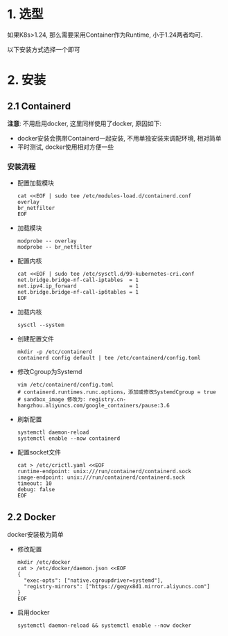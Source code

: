# 1. 选型

如果K8s>1.24, 那么需要采用Container作为Runtime, 小于1.24两者均可.

以下安装方式选择一个即可

# 2. 安装

## 2.1 Containerd

**注意**: 不用启用docker, 这里同样使用了docker, 原因如下:

* docker安装会携带Containerd一起安装, 不用单独安装来调配环境, 相对简单
* 平时测试, docker使用相对方便一些

### 安装流程

* 配置加载模块

  ```shell
  cat <<EOF | sudo tee /etc/modules-load.d/containerd.conf
  overlay
  br_netfilter
  EOF
  ```

* 加载模块

  ```shell
  modprobe -- overlay
  modprobe -- br_netfilter
  ```

* 配置内核

  ```shell
  cat <<EOF | sudo tee /etc/sysctl.d/99-kubernetes-cri.conf
  net.bridge.bridge-nf-call-iptables  = 1
  net.ipv4.ip_forward                 = 1
  net.bridge.bridge-nf-call-ip6tables = 1
  EOF
  ```

* 加载内核

  ```shell
  sysctl --system
  ```

* 创建配置文件

  ```shell
  mkdir -p /etc/containerd
  containerd config default | tee /etc/containerd/config.toml
  ```

* 修改Cgroup为Systemd

  ```shell
  vim /etc/containerd/config.toml
  # containerd.runtimes.runc.options，添加或修改SystemdCgroup = true
  # sandbox_image 修改为: registry.cn-hangzhou.aliyuncs.com/google_containers/pause:3.6
  ```

* 刷新配置

  ```shell
  systemctl daemon-reload
  systemctl enable --now containerd
  ```

* 配置socket文件

  ```shell
  cat > /etc/crictl.yaml <<EOF
  runtime-endpoint: unix:///run/containerd/containerd.sock
  image-endpoint: unix:///run/containerd/containerd.sock
  timeout: 10
  debug: false
  EOF
  ```

## 2.2 Docker

docker安装极为简单

* 修改配置

  ```shell
  mkdir /etc/docker
  cat > /etc/docker/daemon.json <<EOF
  {
    "exec-opts": ["native.cgroupdriver=systemd"],
    "registry-mirrors": ["https://geqyx8d1.mirror.aliyuncs.com"]
  }
  EOF
  ```

* 启用docker

  ```shell
  systemctl daemon-reload && systemctl enable --now docker
  ```

  